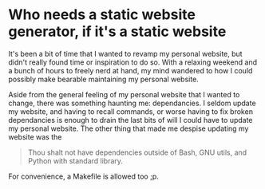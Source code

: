 # Who needs a static website generator, if it's a static website

It's been a bit of time that I wanted to revamp my personal website, but didn't really found time or inspiration to do so.
With a relaxing weekend and a bunch of hours to freely nerd at hand, my mind wandered to how I could possibly make bearable maintaining my personal website.

Aside from the general feeling of my personal website that I wanted to change, there was something haunting me: dependancies.
I seldom update my website, and having to recall commands, or worse having to fix broken dependancies is enough to drain the last bits of will I could have to update my personal website.
The other thing that made me despise updating my website was the 

> Thou shalt not have dependencies outside of Bash, GNU utils, and Python with standard library.

For convenience, a Makefile is allowed too ;p.